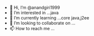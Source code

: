 - 👋 Hi, I’m @anandgiri1999
- 👀 I’m interested in ...java
- 🌱 I’m currently learning ...core java,j2ee
- 💞️ I’m looking to collaborate on ...
- 📫 How to reach me ...

<!---
anandgiri1999/anandgiri1999 is a ✨ special ✨ repository because its `README.md` (this file) appears on your GitHub profile.
You can click the Preview link to take a look at your changes.
--->
